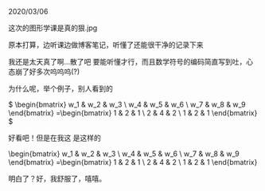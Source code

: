 2020/03/06

这次的图形学课是真的狠.jpg

原本打算，边听课边做博客笔记，听懂了还能很干净的记录下来

我还是太天真了啊…散了吧 要能听懂才行，而且数学符号的编码简直写到吐，心态崩了好多次呜呜呜(?)

为什么呢，举个例子，别人看到的

$
\begin{bmatrix}
   w_1 & w_2 & w_3 \\
   w_4 & w_5 & w_6 \\
   w_7 & w_8 & w_9
\end{bmatrix}
=\begin{bmatrix}
   1 & 2 & 1 \\
   2 & 4 & 2 \\
   1 & 2 & 1
\end{bmatrix}
$

好看吧！但是在我这 是这样的

\begin{bmatrix}
   w_1 & w_2 & w_3 \\
   w_4 & w_5 & w_6 \\
   w_7 & w_8 & w_9
\end{bmatrix}
=\begin{bmatrix}
   1 & 2 & 1 \\
   2 & 4 & 2 \\
   1 & 2 & 1
\end{bmatrix}

明白了？好，我舒服了，嘻嘻。